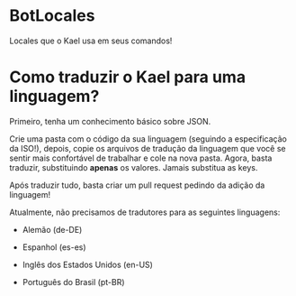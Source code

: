 # BotLocales
Locales que o Kael usa em seus comandos!

# Como traduzir o Kael para uma linguagem?
Primeiro, tenha um conhecimento básico sobre JSON.

Crie uma pasta com o código da sua linguagem (seguindo a especificação da ISO!), depois, copie os arquivos de tradução da linguagem que você se sentir mais confortável de trabalhar e cole na nova pasta. Agora, basta traduzir, substituindo **apenas** os valores. Jamais substitua as keys.

Após traduzir tudo, basta criar um pull request  pedindo da adição da linguagem!


Atualmente,  não precisamos de tradutores para as seguintes linguagens:

- Alemão (de-DE)

- Espanhol (es-es)

- Inglês dos Estados Unidos (en-US)

- Português do Brasil (pt-BR)